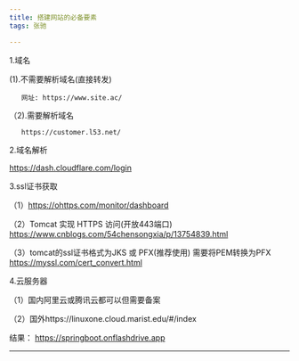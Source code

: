 ```yaml
---
title: 搭建网站的必备要素
tags: 张驰

---
```

1.域名 
    
  (1).不需要解析域名(直接转发) 
      
       网址: https://www.site.ac/ 
       
  （2).需要解析域名 
   
       https://customer.l53.net/ 
       
<!--more-->
2.域名解析 

   https://dash.cloudflare.com/login 
<!--more-->
3.ssl证书获取 

   （1）https://ohttps.com/monitor/dashboard 
   
   （2）Tomcat 实现 HTTPS 访问(开放443端口) 
     https://www.cnblogs.com/54chensongxia/p/13754839.html 
       
   （3）tomcat的ssl证书格式为JKS 或 PFX(推荐使用) 
       需要将PEM转换为PFX 
       https://myssl.com/cert_convert.html
<!--more-->
4.云服务器 

（1）国内阿里云或腾讯云都可以但需要备案 

（2）国外https://linuxone.cloud.marist.edu/#/index 

结果：
https://springboot.onflashdrive.app
<!--more-->


---
